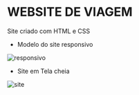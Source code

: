 # WEBSITE DE VIAGEM

Site criado com HTML e CSS 

- Modelo do site responsivo 


![responsivo](https://user-images.githubusercontent.com/60434681/82055877-88f1d680-9697-11ea-9bc1-ba3162efaaa7.gif)


- Site em Tela cheia

![site](https://user-images.githubusercontent.com/60434681/82057020-28639900-9699-11ea-996a-6a144692b35c.jpg)
